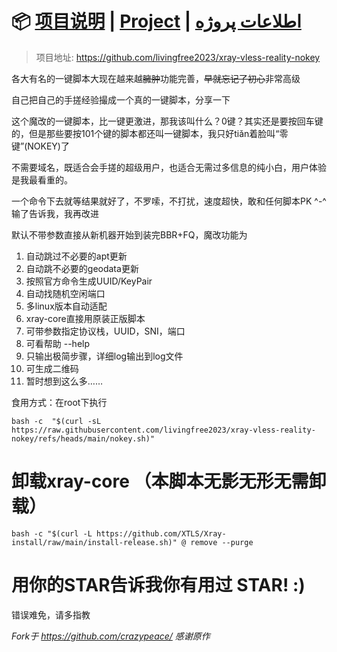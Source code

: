 # 📦 [项目说明](README.md) | [Project](README.en.md) | [اطلاعات پروژه](README.fa.md)
> 项目地址: https://github.com/livingfree2023/xray-vless-reality-nokey

各大有名的一键脚本大现在越来越~~臃肿~~功能完善，~~早就忘记了初心~~非常高级

自己把自己的手搓经验撮成一个真的一键脚本，分享一下

这个魔改的一键脚本，比一键更激进，那我该叫什么？0键？其实还是要按回车键的，但是那些要按101个键的脚本都还叫一键脚本，我只好tiǎn着脸叫“零键”(NOKEY)了

不需要域名，既适合会手搓的超级用户，也适合无需过多信息的纯小白，用户体验是我最看重的。

一个命令下去就等结果就好了，不罗嗦，不打扰，速度超快，敢和任何脚本PK ^-^ 输了告诉我，我再改进

默认不带参数直接从新机器开始到装完BBR+FQ，魔改功能为
1. 自动跳过不必要的apt更新
2. 自动跳不必要的geodata更新
3. 按照官方命令生成UUID/KeyPair
4. 自动找随机空闲端口
5. 多linux版本自动适配
6. xray-core直接用原装正版脚本
7. 可带参数指定协议栈，UUID，SNI，端口
8. 可看帮助 --help
9. 只输出极简步骤，详细log输出到log文件
10. 可生成二维码
11. 暂时想到这么多……

食用方式：在root下执行

```
bash -c  "$(curl -sL https://raw.githubusercontent.com/livingfree2023/xray-vless-reality-nokey/refs/heads/main/nokey.sh)"
```


# 卸载xray-core （本脚本无影无形无需卸载）
```
bash -c "$(curl -L https://github.com/XTLS/Xray-install/raw/main/install-release.sh)" @ remove --purge
```

# 用你的STAR告诉我你有用过 STAR! :)

错误难免，请多指教

_Fork于 https://github.com/crazypeace/  感谢原作_
